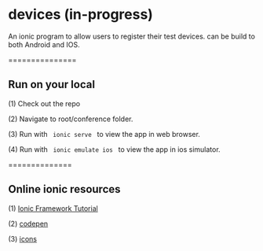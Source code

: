 # devices (in-progress)
An ionic program to allow users to register their test devices. can be build to both Android and IOS. 

===============
<h2> Run on your local </h2>
(1) Check out the repo

(2) Navigate to root/conference folder.

(3) Run with <code> ionic serve </code> to view the app in web browser.

(4) Run with <code> ionic emulate ios </code> to view the app in ios simulator. 


==============
<h2> Online ionic resources </h2>
(1) <a href="https://ccoenraets.github.io/ionic-tutorial/build-ionic-project.html"> Ionic Framework Tutorial </a>

(2) <a href="http://codepen.io/ionic/"> codepen </a>

(3) <a href="http://setbootstrap.com/glyphicon/ionicons/"> icons </a>





